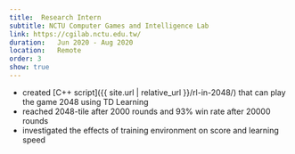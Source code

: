 ```yaml
---
title:  Research Intern
subtitle: NCTU Computer Games and Intelligence Lab
link: https://cgilab.nctu.edu.tw/
duration:   Jun 2020 - Aug 2020
location:   Remote
order: 3
show: true
---
```


- created [C++ script]({{ site.url | relative_url }}/rl-in-2048/) that can play the game 2048 using TD Learning
- reached 2048-tile after 2000 rounds and 93\% win rate after 20000 rounds
- investigated the effects of training environment on score and learning speed